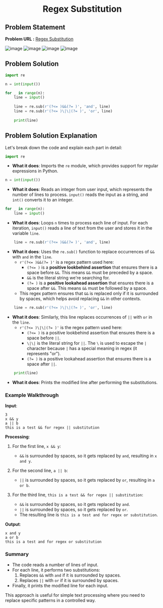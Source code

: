 <h1 align='center'>Regex Substitution</h1>

## Problem Statement

**Problem URL :** [Regex Substitution](https://www.hackerrank.com/challenges/re-sub-regex-substitution/problem?isFullScreen=true)

![image](https://github.com/user-attachments/assets/d3373264-4cd7-4954-b8e8-e7390df9c549)
![image](https://github.com/user-attachments/assets/b766cc44-ff6c-42c0-b1eb-5b2cc2801fa4)
![image](https://github.com/user-attachments/assets/e2a8065f-37d5-4d6c-998d-ee160f2ee6d2)
![image](https://github.com/user-attachments/assets/25a3096e-33b9-48e1-a11a-17bd1de0a34a)

## Problem Solution
```py
import re

n = int(input())

for _ in range(n):
    line = input()
    
    line = re.sub(r'(?<= )&&(?= )', 'and', line)
    line = re.sub(r'(?<= )\|\|(?= )', 'or', line)
    
    print(line)
```

## Problem Solution Explanation
Let's break down the code and explain each part in detail:

```python
import re
```
- **What it does**: Imports the `re` module, which provides support for regular expressions in Python.

```python
n = int(input())
```
- **What it does**: Reads an integer from user input, which represents the number of lines to process. `input()` reads the input as a string, and `int()` converts it to an integer.

```python
for _ in range(n):
    line = input()
```
- **What it does**: Loops `n` times to process each line of input. For each iteration, `input()` reads a line of text from the user and stores it in the variable `line`.

```python
    line = re.sub(r'(?<= )&&(?= )', 'and', line)
```
- **What it does**: Uses the `re.sub()` function to replace occurrences of `&&` with `and` in the `line`.
  - `r'(?<= )&&(?= )'` is a regex pattern used here:
    - `(?<= )` is a **positive lookbehind assertion** that ensures there is a space before `&&`. This means `&&` must be preceded by a space.
    - `&&` is the literal string we're searching for.
    - `(?= )` is a **positive lookahead assertion** that ensures there is a space after `&&`. This means `&&` must be followed by a space.
  - This regex pattern ensures that `&&` is replaced only if it is surrounded by spaces, which helps avoid replacing `&&` in other contexts.

```python
    line = re.sub(r'(?<= )\|\|(?= )', 'or', line)
```
- **What it does**: Similarly, this line replaces occurrences of `||` with `or` in the `line`.
  - `r'(?<= )\|\|(?= )'` is the regex pattern used here:
    - `(?<= )` is a positive lookbehind assertion that ensures there is a space before `||`.
    - `\|\|` is the literal string for `||`. The `\` is used to escape the `|` character because `|` has a special meaning in regex (it represents "or").
    - `(?= )` is a positive lookahead assertion that ensures there is a space after `||`.

```python
    print(line)
```
- **What it does**: Prints the modified line after performing the substitutions.

### Example Walkthrough

**Input**:
```
3
x && y
a || b
this is a test && for regex || substitution
```

**Processing**:
1. For the first line, `x && y`:
   - `&&` is surrounded by spaces, so it gets replaced by `and`, resulting in `x and y`.

2. For the second line, `a || b`:
   - `||` is surrounded by spaces, so it gets replaced by `or`, resulting in `a or b`.

3. For the third line, `this is a test && for regex || substitution`:
   - `&&` is surrounded by spaces, so it gets replaced by `and`.
   - `||` is surrounded by spaces, so it gets replaced by `or`.
   - The resulting line is `this is a test and for regex or substitution`.

**Output**:
```
x and y
a or b
this is a test and for regex or substitution
```

### Summary

- The code reads a number of lines of input.
- For each line, it performs two substitutions:
  1. Replaces `&&` with `and` if it is surrounded by spaces.
  2. Replaces `||` with `or` if it is surrounded by spaces.
- Finally, it prints the modified line for each input.

This approach is useful for simple text processing where you need to replace specific patterns in a controlled way.
